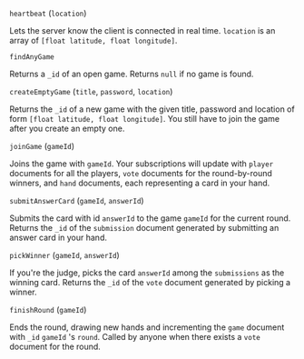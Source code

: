 `heartbeat` (`location`)

Lets the server know the client is connected in real time. `location` is an array of `[float latitude, float longitude]`.

`findAnyGame`

Returns a `_id` of an open game. Returns `null` if no game is found.

`createEmptyGame` (`title`, `password`, `location`)

Returns the `_id` of a new game with the given title, password and location of form `[float latitude, float longitude]`. You still have to join the game after you create an empty one.

`joinGame` (`gameId`)

Joins the game with `gameId`. Your subscriptions will update with `player` documents for all the players, `vote` documents for the round-by-round winners, and `hand` documents, each representing a card in your hand.

`submitAnswerCard` (`gameId`, `answerId`)

Submits the card with id `answerId` to the game `gameId` for the current round. Returns the `_id` of the `submission` document generated by submitting an answer card in your hand.

`pickWinner` (`gameId`, `answerId`)

If you're the judge, picks the card `answerId` among the `submissions` as the winning card. Returns the `_id` of the `vote` document generated by picking a winner.

`finishRound` (`gameId`)

Ends the round, drawing new hands and incrementing the `game` document with `_id` `gameId` 's `round`. Called by anyone when there exists a `vote` document for the round.
